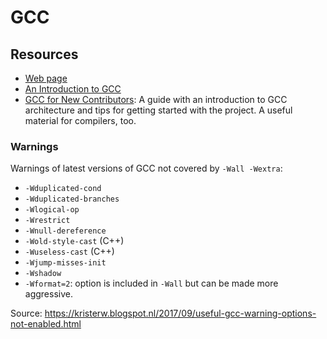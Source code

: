 GCC
===

Resources
---------

 - [Web page][gcc]
 - [An Introduction to GCC](http://www.network-theory.co.uk/docs/gccintro/)
 - [GCC for New Contributors](https://gcc-newbies-guide.readthedocs.io/):
   A guide with an introduction to GCC architecture and tips for getting started
   with the project.  A useful material for compilers, too.

[gcc]:		https://gcc.gnu.org/


### Warnings

Warnings of latest versions of GCC not covered by `-Wall -Wextra`:

 - `-Wduplicated-cond`
 - `-Wduplicated-branches`
 - `-Wlogical-op`
 - `-Wrestrict`
 - `-Wnull-dereference`
 - `-Wold-style-cast` (C++)
 - `-Wuseless-cast` (C++)
 - `-Wjump-misses-init`
 - `-Wshadow`
 - `-Wformat=2`: option is included in `-Wall` but can be made more aggressive.


Source: <https://kristerw.blogspot.nl/2017/09/useful-gcc-warning-options-not-enabled.html>
